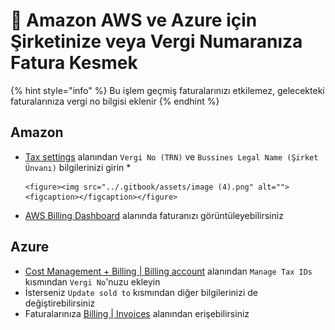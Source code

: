 # 📜 Amazon AWS ve Azure için Şirketinize veya Vergi Numaranıza Fatura Kesmek

{% hint style="info" %}
Bu işlem geçmiş faturalarınızı etkilemez, gelecekteki faturalarınıza vergi no bilgisi eklenir
{% endhint %}

## Amazon

* [Tax settings](https://us-east-1.console.aws.amazon.com/billing/home?region=us-east-1#/tax-settings) alanından `Vergi No (TRN)` ve `Bussines Legal Name (Şirket Ünvanı)` bilgilerinizi girin
  *

      <figure><img src="../.gitbook/assets/image (4).png" alt=""><figcaption></figcaption></figure>
* [AWS Billing Dashboard](https://us-east-1.console.aws.amazon.com/billing/home) alanında faturanızı görüntüleyebilirsiniz

## Azure

* [Cost Management + Billing | Billing account](https://portal.azure.com/#view/Microsoft\_Azure\_GTM/ModernBillingMenuBlade/\~/Properties) alanından `Manage Tax IDs` kısmından `Vergi No`'nuzu ekleyin
* İsterseniz `Update sold to` kısmından diğer bilgilerinizi de değiştirebilirsiniz
* Faturalarınıza [Billing | Invoices](https://portal.azure.com/#view/Microsoft\_Azure\_GTM/ModernBillingMenuBlade/\~/Invoices) alanından erişebilirsiniz
